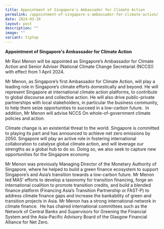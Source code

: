 ```yaml
---
title: Appointment of Singapore's Ambassador for Climate Action
permalink: /appointment-of-singapore-s-ambassador-for-climate-action/
date: 2024-03-26
layout: post
description: ""
image: ""
variant: tiptap
---
```

<p><strong>Appointment of Singapore's Ambassador for Climate Action</strong>
</p>
<p>Mr Ravi Menon will be appointed as Singapore’s Ambassador for Climate
Action and Senior Adviser (National Climate Change Secretariat (NCCS))
with effect from 1 April 2024.</p>
<p>Mr Menon, as Singapore’s first Ambassador for Climate Action, will play
a leading role in Singapore’s climate efforts domestically and beyond.
He will represent Singapore at international climate action platforms,
to contribute to global discourse and collective action. He will also drive
public-private partnerships with local stakeholders, in particular the
business community, to help them seize opportunities to succeed in a low-carbon
future. &nbsp;In addition, Mr Menon will advise NCCS On whole-of-government
climate policies and action.</p>
<p>Climate change is an existential threat to the world. Singapore is committed
to playing its part and has announced to achieve net zero emissions by
2050. Singapore will play an active role in fostering international collaboration
to catalyse global climate action, and will leverage our strengths as a
global hub to do so. Doing so, we also seek to capture new opportunities
for the Singapore economy.</p>
<p>Mr Menon was previously Managing Director of the Monetary Authority of
Singapore, where he helped to build a green finance ecosystem to support
Singapore’s and Asia’s transition towards a low-carbon future.&nbsp;Mr
Menon led MAS’ efforts to develop a taxonomy for transition financing,
forge an international coalition to promote transition credits, and build
a blended finance platform (Financing Asia’s Transition Partnership or
FAST-P) to address climate finance gaps and increase the bankability of
green and transition projects in Asia. Mr Menon has a strong international
network in climate finance.&nbsp; He has chaired international committees
such as the Network of Central Banks and Supervisors for Greening the Financial
System and the Asia-Pacific Advisory Board of the Glasgow Financial Alliance
for Net Zero.</p>